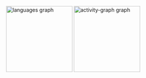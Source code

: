 <div align="left">
  <img src="https://github-readme-stats.vercel.app/api/top-langs?username=zdzieblowski&locale=en&hide_title=true&layout=compact&card_width=320&langs_count=8&theme=tokyonight&hide_border=true&order=2" height="180" alt="languages graph"  />
  <img src="https://github-readme-activity-graph.vercel.app/graph?username=zdzieblowski&radius=12&theme=aqua&area=true&order=5&hide_title=true&hide_border=true" height="180" alt="activity-graph graph"  />
</div>
